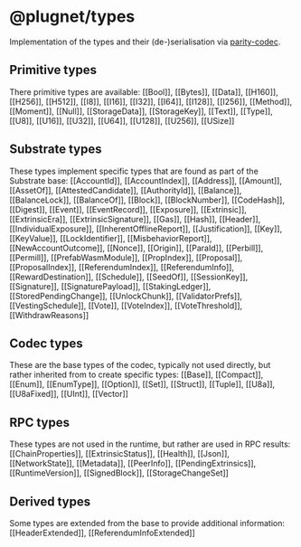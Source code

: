 # @plugnet/types

Implementation of the types and their (de-)serialisation via [parity-codec](https://github.com/paritytech/parity-codec).

## Primitive types

There primitive types are available: [[Bool]], [[Bytes]], [[Data]], [[H160]], [[H256]], [[H512]], [[I8]], [[I16]], [[I32]], [[I64]], [[I128]], [[I256]], [[Method]], [[Moment]], [[Null]], [[StorageData]], [[StorageKey]], [[Text]], [[Type]], [[U8]], [[U16]], [[U32]], [[U64]], [[U128]], [[U256]], [[USize]]

## Substrate types

These types implement specific types that are found as part of the Substrate base: [[AccountId]], [[AccountIndex]], [[Address]], [[Amount]], [[AssetOf]], [[AttestedCandidate]], [[AuthorityId]], [[Balance]], [[BalanceLock]], [[BalanceOf]], [[Block]], [[BlockNumber]], [[CodeHash]], [[Digest]], [[Event]], [[EventRecord]], [[Exposure]], [[Extrinsic]], [[ExtrinsicEra]], [[ExtrinsicSignature]], [[Gas]], [[Hash]], [[Header]], [[IndividualExposure]], [[InherentOfflineReport]], [[Justification]], [[Key]], [[KeyValue]], [[LockIdentifier]], [[MisbehaviorReport]], [[NewAccountOutcome]], [[Nonce]], [[Origin]], [[ParaId]], [[Perbill]], [[Permill]], [[PrefabWasmModule]], [[PropIndex]], [[Proposal]], [[ProposalIndex]], [[ReferendumIndex]], [[ReferendumInfo]], [[RewardDestination]], [[Schedule]], [[SeedOf]], [[SessionKey]], [[Signature]], [[SignaturePayload]], [[StakingLedger]], [[StoredPendingChange]], [[UnlockChunk]], [[ValidatorPrefs]], [[VestingSchedule]], [[Vote]], [[VoteIndex]], [[VoteThreshold]], [[WithdrawReasons]]

## Codec types

These are the base types of the codec, typically not used directly, but rather inherited from to create specific types: [[Base]], [[Compact]], [[Enum]], [[EnumType]], [[Option]], [[Set]], [[Struct]], [[Tuple]], [[U8a]], [[U8aFixed]], [[UInt]], [[Vector]]

## RPC types

These types are not used in the runtime, but rather are used in RPC results: [[ChainProperties]], [[ExtrinsicStatus]], [[Health]], [[Json]], [[NetworkState]], [[Metadata]], [[PeerInfo]], [[PendingExtrinsics]], [[RuntimeVersion]], [[SignedBlock]], [[StorageChangeSet]]

## Derived types

Some types are extended from the base to provide additional information: [[HeaderExtended]], [[ReferendumInfoExtended]]
